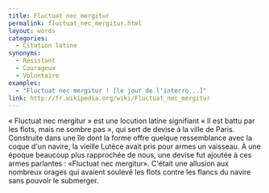 ```yaml
---
title: Fluctuat nec mergitur
permalink: fluctuat_nec_mergitur.html
layout: words
categories:
  - Citation latine
synonyms:
  - Résistant
  - Courageux
  - Volontaire
examples:
  - "Fluctuat nec mergitur ! [le jour de l'interro...]"
link: http://fr.wikipedia.org/wiki/Fluctuat_nec_mergitur
---
```


« Fluctuat nec mergitur » est une locution latine signifiant « Il est battu par les flots, mais ne sombre pas », qui sert de devise à la ville de Paris.
Construite dans une île dont la forme offre quelque ressemblance avec la coque d'un navire, la vieille Lutèce avait pris pour armes un vaisseau. À une époque beaucoup plus rapprochée de nous, une devise fut ajoutée à ces armes parlantes : «Fluctuat nec mergitur». C'était une allusion aux nombreux orages qui avaient soulevé les flots contre les flancs du navire sans pouvoir le submerger.

